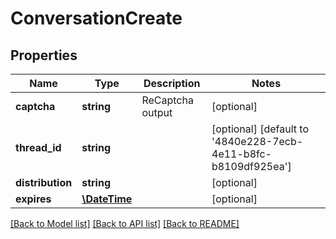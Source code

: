 # ConversationCreate

## Properties
Name | Type | Description | Notes
------------ | ------------- | ------------- | -------------
**captcha** | **string** | ReCaptcha output | [optional] 
**thread_id** | **string** |  | [optional] [default to '4840e228-7ecb-4e11-b8fc-b8109df925ea']
**distribution** | **string** |  | [optional] 
**expires** | [**\DateTime**](\DateTime.md) |  | [optional] 

[[Back to Model list]](../README.md#documentation-for-models) [[Back to API list]](../README.md#documentation-for-api-endpoints) [[Back to README]](../README.md)


